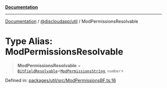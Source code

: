[**Documentation**](../../../README.md)

***

[Documentation](../../../packages.md) / [@discloudapp/util](../README.md) / ModPermissionsResolvable

# Type Alias: ModPermissionsResolvable

> **ModPermissionsResolvable** = [`BitFieldResolvable`](BitFieldResolvable.md)\<[`ModPermissionsString`](ModPermissionsString.md), `number`\>

Defined in: [packages/util/src/ModPermissionsBF.ts:16](https://github.com/discloud/discloud.app/blob/1e4ce40911bd2c25d95ae21441839a6f9ec7c445/packages/util/src/ModPermissionsBF.ts#L16)
